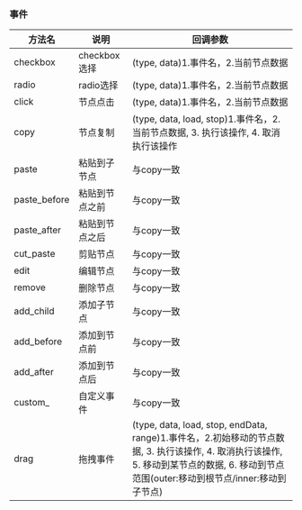 ### 事件

| 方法名      | 说明          | 回调参数      |
|---------- |-------------- |---------- |
| checkbox | checkbox选择 | (type, data)1.事件名，2.当前节点数据 |
| radio | radio选择 | (type, data)1.事件名，2.当前节点数据 |
| click | 节点点击 | (type, data)1.事件名，2.当前节点数据 |
| copy | 节点复制 | (type, data, load, stop)1.事件名，2.当前节点数据, 3. 执行该操作, 4. 取消执行该操作 |
| paste | 粘贴到子节点 | 与copy一致 |
| paste_before | 粘贴到节点之前 | 与copy一致 |
| paste_after |  粘贴到节点之后 | 与copy一致 |
| cut_paste | 剪贴节点 | 与copy一致 |
| edit | 编辑节点 | 与copy一致 |
| remove | 删除节点 | 与copy一致 |
| add_child | 添加子节点 | 与copy一致 |
| add_before |  添加到节点前 | 与copy一致 |
| add_after | 添加到节点后 | 与copy一致 |
| custom_ | 自定义事件 | 与copy一致 |
| drag | 拖拽事件 | (type, data, load, stop, endData, range)1.事件名，2.初始移动的节点数据, 3. 执行该操作, 4. 取消执行该操作, 5. 移动到某节点的数据, 6. 移动到节点范围(outer:移动到根节点/inner:移动到子节点) |